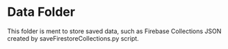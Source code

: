 # Data Folder

This folder is ment to store saved data, such as Firebase Collections JSON created by saveFirestoreCollections.py script.
